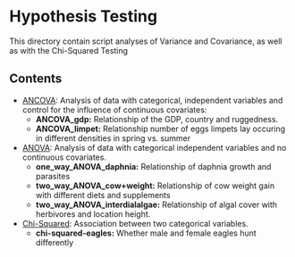 # Hypothesis Testing

This directory contain script analyses of Variance and Covariance, as well as with the Chi-Squared Testing

## Contents

- [ANCOVA](ANCOVA/): Analysis of data with categorical, independent variables and control for the influence of continuous covariates:
    * **ANCOVA_gdp:** Relationship of the GDP, country and ruggedness.
    * **ANCOVA_limpet:** Relationship number of eggs limpets lay occuring in different densities in spring vs. summer
- [ANOVA](ANOVA/): Analysis of data with categorical independent variables and no continuous covariates.
    * **one_way_ANOVA_daphnia:** Relationship of daphnia growth and parasites
    * **two_way_ANOVA_cow+weight:** Relationship of cow weight gain with different diets and supplements
    * **two_way_ANOVA_interdialalgae:** Relationship of algal cover with herbivores and location height.
- [Chi-Squared](Chi-Squared): Association between two categorical variables.
    * **chi-squared-eagles:** Whether male and female eagles hunt differently
